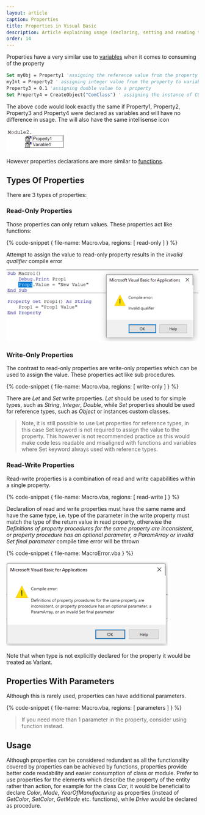 ```yaml
---
layout: article
caption: Properties
title: Properties in Visual Basic
description: Article explaining usage (declaring, setting and reading the values) of properties in Visual Basic. Difference between properties and variables
order: 14
---
```

Properties have a very similar use to [variables](/visual-basic/variables/declaration/) when it comes to consuming of the property

~~~ vb jagged
Set myObj = Property1 'assigning the reference value from the property to the variable
myInt = Property2 ' assigning integer value from the property to variable
Property3 = 0.1 'assigning double value to a property
Set Property4 = CreateObject("ComClass") ' assigning the instance of COM class to property
~~~

The above code would look exactly the same if Property1, Property2, Property3 and Property4 were declared as variables and will have no difference in usage. The will also have the same intellisense icon

![Intellisense for property and variable](property-intellisense.png)

However properties declarations are more similar to [functions](/visual-basic/functions/).

## Types Of Properties

There are 3 types of properties:

### Read-Only Properties

Those properties can only return values. These properties act like functions:

{% code-snippet { file-name: Macro.vba, regions: [ read-only ] } %}

Attempt to assign the value to read-only property results in the *invalid qualifier* compile error

![Invalid qualifier error when trying to set the value to read-only property](invalid-qualifier-error.png)

### Write-Only Properties

The contrast to read-only properties are write-only properties which can be used to assign the value. These properties act like sub procedures.

{% code-snippet { file-name: Macro.vba, regions: [ write-only ] } %}

There are *Let* and *Set* write properties. *Let* should be used to for simple types, such as *String*, *Integer*, *Double*, while *Set* properties should be used for reference types, such as *Object* or instances custom classes.

> Note, it is still possible to use Let properties for reference types, in this case Set keyword is not required to assign the value to the property. This however is not recommended practice as this would make code less readable and misaligned with functions and variables where Set keyword always used with reference types.

### Read-Write Properties

Read-write properties is a combination of read and write capabilities within a single property.

{% code-snippet { file-name: Macro.vba, regions: [ read-write ] } %}

Declaration of read and write properties must have the same name and have the same type, i.e. type of the parameter in the write property must match the type of the return value in read property, otherwise the *Definitions of property procedures for the same property are inconsistent, or property procedure has an optional parameter, a ParamArray or invalid Set final parameter* compile time error will be thrown

{% code-snippet { file-name: MacroError.vba } %}

![Inconsistent property error](inconsistent-property-error.png)

Note that when type is not explicitly declared for the property it would be treated as Variant.

## Properties With Parameters

Although this is rarely used, properties can have additional parameters.

{% code-snippet { file-name: Macro.vba, regions: [ parameters ] } %}

> If you need more than 1 parameter in the property, consider using function instead.

## Usage

Although properties can be considered redundant as all the functionality covered by properties can be achieved by functions, properties provide better code readability and easier consumption of class or module. Prefer to use properties for the elements which describe the property of the entity rather than action, for example for the class *Car*, it would be beneficial to declare *Color*, *Made*, *YearOfManufacturing* as properties (instead of *GetColor*, *SetColor*, *GetMade* etc. functions), while *Drive* would be declared as procedure.
